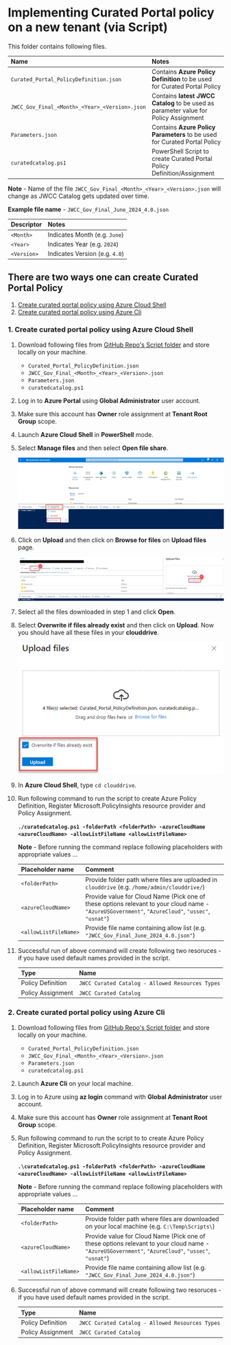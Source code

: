 # Implementing Curated Portal policy on a new tenant (via Script)

This folder contains following files.

|  Name                                           |  Notes                                                                                  |
|:------------------------------------------------|:----------------------------------------------------------------------------------------|
| `Curated_Portal_PolicyDefinition.json`          | Contains **Azure Policy Definition** to be used for Curated Portal Policy               |
| `JWCC_Gov_Final_<Month>_<Year>_<Version>.json`  | Contains **latest JWCC Catalog** to be used as parameter value for Policy Assignment    |
| `Parameters.json`                               | Contains **Azure Policy Parameters** to be used for Curated Portal Policy               |
| `curatedcatalog.ps1`                            | PowerShell Script to create Curated Portal Policy Definition/Assignment                   |

**Note** - Name of the file `JWCC_Gov_Final_<Month>_<Year>_<Version>.json` will change as JWCC Catalog gets updated over time.

**Example file name** - `JWCC_Gov_Final_June_2024_4.0.json`

|  Descriptor |  Notes                         |
|:------------|:-------------------------------|
| `<Month>`   | Indicates Month (e.g. `June`)  |
| `<Year>`    | Indicates Year (e.g. `2024`)   |
| `<Version>` | Indicates Version (e.g. `4.0`) |

## There are two ways one can create Curated Portal Policy

1. [Create curated portal policy using Azure Cloud Shell](#1-create-curated-portal-policy-using-azure-cloud-shell)
2. [Create curated portal policy using Azure Cli](#2-create-curated-portal-policy-using-azure-cli)

### 1. Create curated portal policy using Azure Cloud Shell

1. Download following files from [GitHub Repo's Script folder](https://github.com/Azure/jwcc-curated-portal/tree/main/Azure%20Government/AzurePolicyFiles-CuratedPortal/Script) and store locally on your machine.

    - `Curated_Portal_PolicyDefinition.json`
    - `JWCC_Gov_Final_<Month>_<Year>_<Version>.json`
    - `Parameters.json`
    - `curatedcatalog.ps1`

2. Log in to **Azure Portal** using **Global Administrator** user account.

3. Make sure this account has **Owner** role assignment at **Tenant Root Group** scope.

4. Launch **Azure Cloud Shell** in **PowerShell** mode.

5. Select **Manage files** and then select **Open file share**.

    ![](media/1-Open-File-Share.png)

6. Click on **Upload** and then click on **Browse for files** on **Upload files** page.

    ![](media/2-Upload-Files.png)

7. Select all the files downloaded in step 1 and click **Open**.

8. Select **Overwrite if files already exist** and then click on **Upload**. Now you should have all these files in your **clouddrive**.

    ![](media/3-Upload.png)

9. In **Azure Cloud Shell**, type `cd clouddrive`.

10. Run following command to run the script to create Azure Policy Definition, Register Microsoft.PolicyInsights resource provider and Policy Assignment.

    **`./curatedcatalog.ps1 -folderPath <folderPath> -azureCloudName <azureCloudName> -allowListFileName <allowListFileName>`**

    **Note** - Before running the command replace following placeholders with appropriate values ...

    |  Placeholder name     |  Comment                                                                                       |
    |:----------------------|:-----------------------------------------------------------------------------------------------|
    | `<folderPath>`        | Provide folder path where files are uploaded in `clouddrive` (e.g. `/home/admin/clouddrive/`)  |
    | `<azureCloudName>`    | Provide value for Cloud Name (Pick one of these options relevant to your cloud name - `"AzureUSGovernment"`, `"AzureCloud"`, `"ussec"`, `"usnat"`)  |
    | `<allowListFileName>` | Provide file name containing allow list (e.g. `"JWCC_Gov_Final_June_2024_4.0.json"`) |

11. Successful run of above command will create following two resoruces - if you have used default names provided in the script.

    |  Type             |  Name                                            |
    |:----------------- |:-------------------------------------------------|
    | Policy Definition | `JWCC Curated Catalog - Allowed Resources Types` |
    | Policy Assignment | `JWCC Curated Catalog`                           |

### 2. Create curated portal policy using Azure Cli

1. Download following files from [GitHub Repo's Script folder](https://github.com/Azure/jwcc-curated-portal/tree/main/Azure%20Government/AzurePolicyFiles-CuratedPortal/Script) and store locally on your machine.

    - `Curated_Portal_PolicyDefinition.json`
    - `JWCC_Gov_Final_<Month>_<Year>_<Version>.json`
    - `Parameters.json`
    - `curatedcatalog.ps1`

2. Launch **Azure Cli** on your local machine.

3. Log in to Azure using **az login** command with **Global Administrator** user account.

4. Make sure this account has **Owner** role assignment at **Tenant Root Group** scope.

5. Run following command to run the script to to create Azure Policy Definition, Register Microsoft.PolicyInsights resource provider and Policy Assignment. 

    **`.\curatedcatalog.ps1 -folderPath <folderPath> -azureCloudName <azureCloudName> -allowListFileName <allowListFileName>`**

    **Note** - Before running the command replace following placeholders with appropriate values ...

    |  Placeholder name     |  Comment                                                                                       |
    |:----------------------|:-----------------------------------------------------------------------------------------------|
    | `<folderPath>`        | Provide folder path where files are downloaded on your local machine (e.g. `C:\Temp\Scripts\`)  |
    | `<azureCloudName>`    | Provide value for Cloud Name (Pick one of these options relevant to your cloud name - `"AzureUSGovernment"`, `"AzureCloud"`, `"ussec"`, `"usnat"`)  |
    | `<allowListFileName>` | Provide file name containing allow list (e.g. `"JWCC_Gov_Final_June_2024_4.0.json"`) |

6. Successful run of above command will create following two resoruces - if you have used default names provided in the script.

    |  Type             |  Name                                            |
    |:----------------- |:-------------------------------------------------|
    | Policy Definition | `JWCC Curated Catalog - Allowed Resources Types` |
    | Policy Assignment | `JWCC Curated Catalog`                           |
